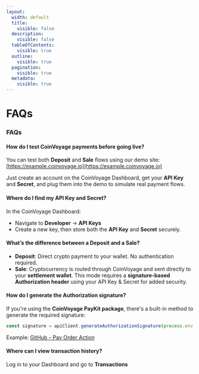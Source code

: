 ```yaml
---
layout:
  width: default
  title:
    visible: false
  description:
    visible: false
  tableOfContents:
    visible: true
  outline:
    visible: true
  pagination:
    visible: true
  metadata:
    visible: true
---
```


# FAQs

### FAQs

#### **How do I test CoinVoyage payments before going live?**

You can test both **Deposit** and **Sale** flows using our demo site:\
&#x20;[https://example.coinvoyage.io](https://example.coinvoyage.io)

Just create an account on the CoinVoyage Dashboard, get your **API Key** and **Secret**, and plug them into the demo to simulate real payment flows.



#### **Where do I find my API Key and Secret?**

In the CoinVoyage Dashboard:

* Navigate to **Developer** → **API Keys**
* Create a new key, then store both the **API Key** and **Secret** securely.



#### **What’s the difference between a Deposit and a Sale?**

* **Deposit**: Direct crypto payment to your wallet. No authentication required.
* **Sale**: Cryptocurrency is routed through CoinVoyage and sent directly to your **settlement wallet**. This mode requires a **signature-based Authorization header** using your API Key & Secret for added security.



#### **How do I generate the Authorization signature?**

If you're using the **CoinVoyage PayKit package**, there's a built-in method to generate the required signature:

```typescript
const signature = apiClient.generateAuthorizationSignature(process.env.COIN_VOYAGE_API_SECRET);

```

Example: [GitHub – Pay Order Action](https://github.com/coin-voyage/examples/blob/main/nextjs-app/src/actions/pay-order.ts)



#### **Where can I view transaction history?**

Log in to your Dashboard and go to **Transactions**
